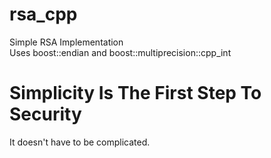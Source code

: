 # rsa_cpp
Simple RSA Implementation\
Uses boost::endian and boost::multiprecision::cpp_int

# Simplicity Is The First Step To Security
It doesn't have to be complicated.
